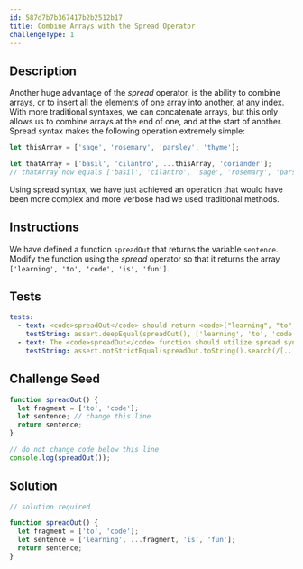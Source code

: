 ```yaml
---
id: 587d7b7b367417b2b2512b17
title: Combine Arrays with the Spread Operator
challengeType: 1
---
```


## Description
<section id='description'>
Another huge advantage of the <dfn>spread</dfn> operator, is the ability to combine arrays, or to insert all the elements of one array into another, at any index. With more traditional syntaxes, we can concatenate arrays, but this only allows us to combine arrays at the end of one, and at the start of another. Spread syntax makes the following operation extremely simple:

```js
let thisArray = ['sage', 'rosemary', 'parsley', 'thyme'];

let thatArray = ['basil', 'cilantro', ...thisArray, 'coriander'];
// thatArray now equals ['basil', 'cilantro', 'sage', 'rosemary', 'parsley', 'thyme', 'coriander']
```

Using spread syntax, we have just achieved an operation that would have been more complex and more verbose had we used traditional methods.
</section>

## Instructions
<section id='instructions'>
We have defined a function <code>spreadOut</code> that returns the variable <code>sentence</code>. Modify the function using the <dfn>spread</dfn> operator so that it returns the array <code>['learning', 'to', 'code', 'is', 'fun']</code>.
</section>

## Tests
<section id='tests'>

```yml
tests:
  - text: <code>spreadOut</code> should return <code>["learning", "to", "code", "is", "fun"]</code>
    testString: assert.deepEqual(spreadOut(), ['learning', 'to', 'code', 'is', 'fun'], '<code>spreadOut</code> should return <code>["learning", "to", "code", "is", "fun"]</code>');
  - text: The <code>spreadOut</code> function should utilize spread syntax
    testString: assert.notStrictEqual(spreadOut.toString().search(/[...]/), -1, 'The <code>spreadOut</code> function should utilize spread syntax');

```

</section>

## Challenge Seed
<section id='challengeSeed'>

<div id='js-seed'>

```js
function spreadOut() {
  let fragment = ['to', 'code'];
  let sentence; // change this line
  return sentence;
}

// do not change code below this line
console.log(spreadOut());
```

</div>



</section>

## Solution
<section id='solution'>

```js
// solution required

function spreadOut() {
  let fragment = ['to', 'code'];
  let sentence = ['learning', ...fragment, 'is', 'fun'];
  return sentence;
}

```
</section>
